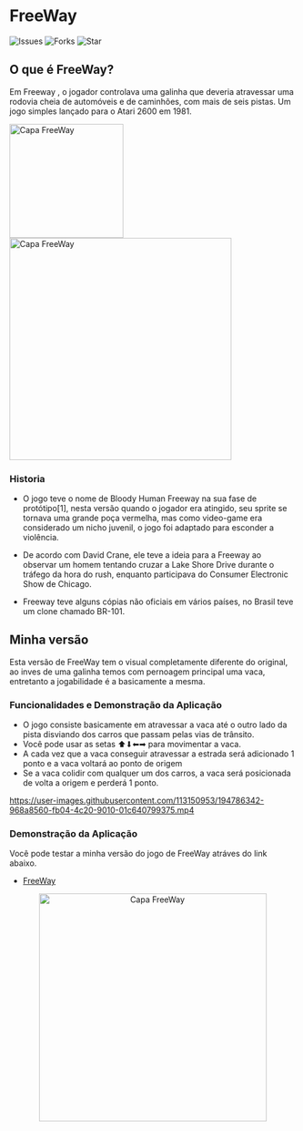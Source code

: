 # FreeWay
![Issues](https://img.shields.io/github/issues/Silvaluska/FreeWay) ![Forks](https://img.shields.io/github/forks/Silvaluska/FreeWay) ![Star](https://img.shields.io/github/stars/Silvaluska/FreeWay)
 ## O que é FreeWay?
 Em Freeway , o jogador controlava uma galinha que deveria atravessar uma rodovia cheia de automóveis e de caminhões, com mais de seis pistas. Um jogo simples lançado para o Atari 2600 em 1981.

 <img src="https://user-images.githubusercontent.com/113150953/192402811-d0e95cf3-dbd5-436d-9ebe-5b156282bb30.png" alt="Capa FreeWay" width="200"/> <img src="https://user-images.githubusercontent.com/113150953/192402928-2d8fc07f-31c8-4dac-bdfc-ecf5c06af1f6.png" alt="Capa FreeWay" width="390"/>

 ### Historia
 - O jogo teve o nome de Bloody Human Freeway na sua fase de protótipo[1], nesta versão quando o jogador era atingido, seu sprite se tornava uma grande poça vermelha, mas como video-game era considerado um nicho juvenil, o jogo foi adaptado para esconder a violência.

 - De acordo com David Crane, ele teve a ideia para a Freeway ao observar um homem tentando cruzar a Lake Shore Drive durante o tráfego da hora do rush, enquanto participava do Consumer Electronic Show de Chicago.

 - Freeway teve alguns cópias não oficiais em vários países, no Brasil teve um clone chamado BR-101.
 ## Minha versão
 Esta versão de FreeWay tem o visual completamente diferente do original, ao inves de uma galinha temos com pernoagem principal uma vaca, entretanto a jogabilidade é a basicamente a mesma.
 ### Funcionalidades e Demonstração da Aplicação
 - O jogo consiste basicamente em atravessar a vaca até o outro lado da pista disviando dos carros que passam pelas vias de trânsito.
 - Você pode usar as setas ⬆⬇⬅➡ para movimentar a vaca. 
 - A cada vez que a vaca conseguir atravessar a estrada será adicionado 1 ponto e a vaca voltará ao ponto de origem
 - Se a vaca colidir com qualquer um dos carros, a vaca será posicionada de volta a origem e perderá 1 ponto.
 
https://user-images.githubusercontent.com/113150953/194786342-968a8560-fb04-4c20-9010-01c640799375.mp4

 ### Demonstração da Aplicação
 Você pode testar a minha versão do jogo de FreeWay atráves do link abaixo.

 - [FreeWay](https://editor.p5js.org/lucas030894/full/t2sKu0xes)

  <center><img src="https://user-images.githubusercontent.com/113150953/192403070-0f9e6c1f-54fc-4f07-b3ce-f943c914e9e4.png" alt="Capa FreeWay" width="400"/><center>

